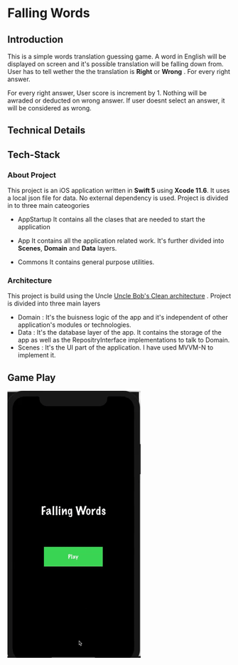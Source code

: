 # Falling Words

## Introduction
This is a simple words translation guessing game. A word in English will be displayed on screen and it's possible translation will be falling down from. User has to tell wether the the translation is **Right** or **Wrong** . For every right answer.

For every right answer, User score is increment by 1. Nothing will be awraded or deducted on wrong answer. If user doesnt select an answer, it will be considered as wrong.


## Technical Details

## Tech-Stack
### About Project
This project is an iOS application written in **Swift 5** using **Xcode 11.6**. It uses a local json file for data. No external dependency is used. Project is divided in to three main cateogories

- AppStartup
  It contains all the clases that are needed to start the application
 
- App
  It contains all the application related work. It's further divided into **Scenes**, **Domain** and **Data** layers.
 
 - Commons
    It contains general purpose utilities.

### Architecture 
This project is build using the Uncle [Uncle Bob's Clean architecture](https://blog.cleancoder.com/uncle-bob/2012/08/13/the-clean-architecture.html) . Project is divided into three main layers

- Domain : It's the buisness logic of the app and it's independent of other application's modules or technologies. 
- Data : It's the database layer of the app. It contains the storage of the app as well as the RepositryInterface implementations to talk to Domain.
- Scenes : It's the UI part of the application. I have used MVVM-N to implement it. 

## Game Play
![Game play](game-play.gif)
